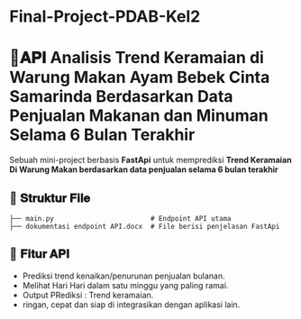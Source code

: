 # Final-Project-PDAB-Kel2

# 🚀𝐀𝐏𝐈 Analisis Trend Keramaian di Warung Makan Ayam Bebek Cinta Samarinda Berdasarkan Data Penjualan Makanan dan Minuman Selama 6 Bulan Terakhir

Sebuah mini-project berbasis **FastApi** untuk memprediksi **Trend Keramaian Di Warung Makan berdasarkan data penjualan selama 6 bulan terakhir**

## 📁 𝐒𝐭𝐫𝐮𝐤𝐭𝐮𝐫 𝐅𝐢𝐥𝐞

```
├── main.py                        # Endpoint API utama
├── dokumentasi endpoint API.docx  # File berisi penjelasan FastApi
```

## 🚀 𝐅𝐢𝐭𝐮𝐫 𝐀𝐏𝐈

- Prediksi trend kenaikan/penurunan penjualan bulanan.
- Melihat Hari Hari dalam satu minggu yang paling ramai.
- Output PRediksi : Trend keramaian.
- ringan, cepat dan siap di integrasikan dengan aplikasi lain.


